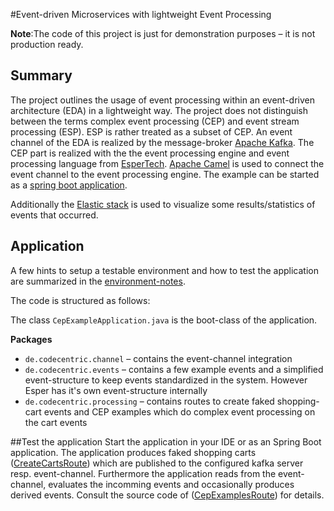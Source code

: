 #Event-driven Microservices with lightweight Event Processing

**Note**:The code of this project is just for demonstration purposes – it is not production ready.

## Summary

The project outlines the usage of event processing within an event-driven architecture (EDA) in a lightweight way. The project does not distinguish between the terms complex event processing (CEP) and event stream processing (ESP). ESP is rather treated as a subset of CEP.
An event channel of the EDA is realized by the message-broker [Apache Kafka](http://kafka.apache.org). The CEP part is realized with the the event processing engine and event processing language from [EsperTech](http://espertech.com). [Apache Camel](http://camel.apache.org) is used to connect the event channel to the event processing engine.
The example can be started as a [spring boot application](http://projects.spring.io/spring-boot/).

Additionally the [Elastic stack](https://www.elastic.co) is used to visualize some results/statistics of events that occurred.

## Application

A few hints to setup a testable environment and how to test the application are summarized in the [environment-notes](environment-notes.md).

The code is structured as follows:

The class `CepExampleApplication.java` is the boot-class of the application.

**Packages**
* `de.codecentric.channel` – contains the event-channel integration
* `de.codecentric.events` – contains a few example events and a simplified event-structure to keep events standardized in the system. However Esper has it's own event-structure internally
* `de.codecentric.processing` – contains routes to create faked shopping-cart events and CEP examples which do complex event processing on the cart events

	
##Test the application
Start the application in your IDE or as an Spring Boot application. The application produces faked shopping carts ([CreateCartsRoute](src/main/java/de/codecentric/processing/CreateCartsRoute.java)) which are published to the configured kafka server resp. event-channel. Furthermore the application reads from the event-channel, evaluates the incomming events and occasionally produces derived events. Consult the source code of ([CepExamplesRoute](src/main/java/de/codecentric/processing/CepExampleRoutes.java)) for details.